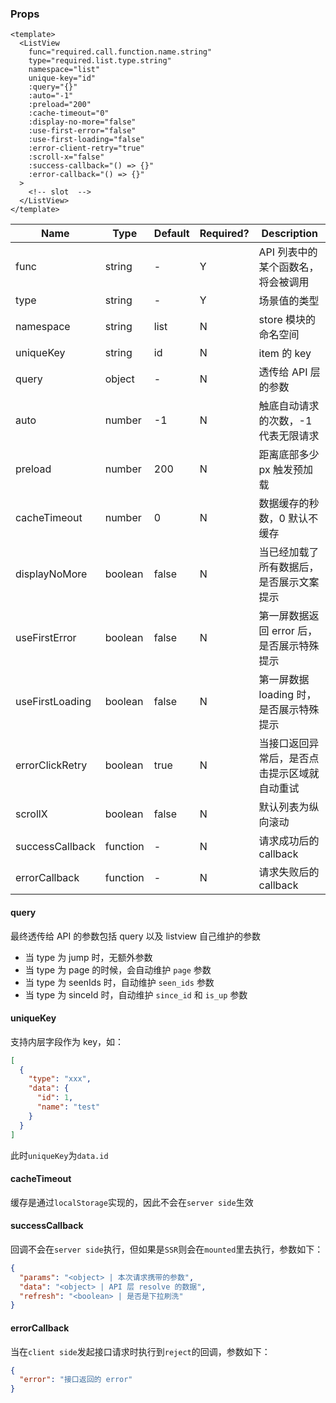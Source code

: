 ### Props

```vue
<template>
  <ListView
    func="required.call.function.name.string"
    type="required.list.type.string"
    namespace="list"
    unique-key="id"
    :query="{}"
    :auto="-1"
    :preload="200"
    :cache-timeout="0"
    :display-no-more="false"
    :use-first-error="false"
    :use-first-loading="false"
    :error-client-retry="true"
    :scroll-x="false"
    :success-callback="() => {}"
    :error-callback="() => {}"
  >
    <!-- slot  -->
  </ListView>
</template>
```


| Name | Type | Default | Required? | Description |
| --- | --- | --- | --- | ---- |
| func | string | - | Y | API 列表中的某个函数名，将会被调用 |
| type | string | - | Y | 场景值的类型 |
| namespace | string | list | N | store 模块的命名空间 |
| uniqueKey | string | id | N | item 的 key |
| query | object | - | N | 透传给 API 层的参数 |
| auto | number | -1 | N | 触底自动请求的次数，-1 代表无限请求 |
| preload | number | 200 | N | 距离底部多少 px 触发预加载 |
| cacheTimeout | number | 0 | N | 数据缓存的秒数，0 默认不缓存 |
| displayNoMore | boolean | false | N | 当已经加载了所有数据后，是否展示文案提示 |
| useFirstError | boolean | false | N | 第一屏数据返回 error 后，是否展示特殊提示 | 
| useFirstLoading | boolean | false | N | 第一屏数据 loading 时，是否展示特殊提示 |
| errorClickRetry | boolean | true | N | 当接口返回异常后，是否点击提示区域就自动重试 |
| scrollX | boolean | false | N | 默认列表为纵向滚动 |
| successCallback | function | - | N | 请求成功后的 callback |
| errorCallback | function | - | N | 请求失败后的 callback |

#### query
最终透传给 API 的参数包括 query 以及 listview 自己维护的参数
- 当 type 为 jump 时，无额外参数
- 当 type 为 page 的时候，会自动维护 `page` 参数
- 当 type 为 seenIds 时，自动维护 `seen_ids` 参数
- 当 type 为 sinceId 时，自动维护 `since_id` 和 `is_up` 参数

#### uniqueKey
支持内层字段作为 key，如：
```json
[
  {
    "type": "xxx",
    "data": {
      "id": 1,
      "name": "test"
    }
  }
]
```
此时`uniqueKey`为`data.id`

#### cacheTimeout
缓存是通过`localStorage`实现的，因此不会在`server side`生效

#### successCallback
回调不会在`server side`执行，但如果是`SSR`则会在`mounted`里去执行，参数如下：
```json
{
  "params": "<object> | 本次请求携带的参数",
  "data": "<object> | API 层 resolve 的数据",
  "refresh": "<boolean> | 是否是下拉刷洗"
}
```

#### errorCallback
当在`client side`发起接口请求时执行到`reject`的回调，参数如下：
```json
{
  "error": "接口返回的 error"
}
```
